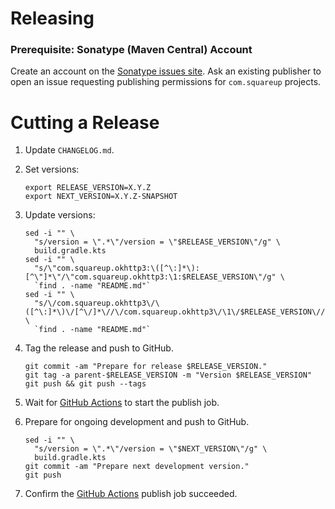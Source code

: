[//]: # (title: Releasing)

# Releasing

### Prerequisite: Sonatype (Maven Central) Account

Create an account on the [Sonatype issues site][sonatype_issues]. Ask an existing publisher to open
an issue requesting publishing permissions for `com.squareup` projects.


# Cutting a Release

1. Update `CHANGELOG.md`.

2. Set versions:

    ```
    export RELEASE_VERSION=X.Y.Z
    export NEXT_VERSION=X.Y.Z-SNAPSHOT
    ```

3. Update versions:

    ```
    sed -i "" \
      "s/version = \".*\"/version = \"$RELEASE_VERSION\"/g" \
      build.gradle.kts
    sed -i "" \
      "s/\"com.squareup.okhttp3:\([^\:]*\):[^\"]*\"/\"com.squareup.okhttp3:\1:$RELEASE_VERSION\"/g" \
      `find . -name "README.md"`
    sed -i "" \
      "s/\/com.squareup.okhttp3\/\([^\:]*\)\/[^\/]*\//\/com.squareup.okhttp3\/\1\/$RELEASE_VERSION\//g" \
      `find . -name "README.md"`
    ```

4. Tag the release and push to GitHub.

    ```
    git commit -am "Prepare for release $RELEASE_VERSION."
    git tag -a parent-$RELEASE_VERSION -m "Version $RELEASE_VERSION"
    git push && git push --tags
    ```

5. Wait for [GitHub Actions][github_actions] to start the publish job.

6. Prepare for ongoing development and push to GitHub.

    ```
    sed -i "" \
      "s/version = \".*\"/version = \"$NEXT_VERSION\"/g" \
      build.gradle.kts
    git commit -am "Prepare next development version."
    git push
    ```

7. Confirm the [GitHub Actions][github_actions] publish job succeeded.

[github_actions]: https://github.com/square/okhttp/actions
[sonatype_issues]: https://issues.sonatype.org/
